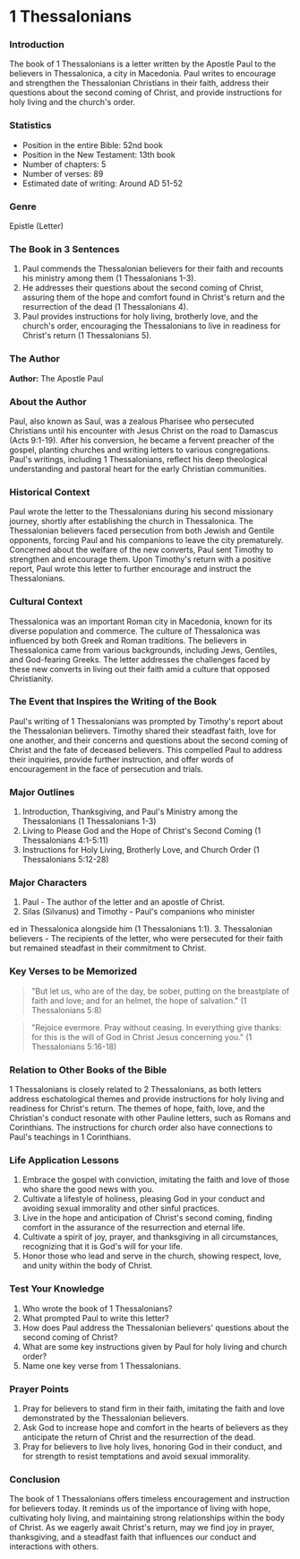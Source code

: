 # 1 Thessalonians

### Introduction

The book of 1 Thessalonians is a letter written by the Apostle Paul to the believers in Thessalonica, a city in Macedonia. Paul writes to encourage and strengthen the Thessalonian Christians in their faith, address their questions about the second coming of Christ, and provide instructions for holy living and the church's order.

### Statistics

* Position in the entire Bible: 52nd book
* Position in the New Testament: 13th book
* Number of chapters: 5
* Number of verses: 89
* Estimated date of writing: Around AD 51-52

### Genre

Epistle (Letter)

### The Book in 3 Sentences

1. Paul commends the Thessalonian believers for their faith and recounts his ministry among them (1 Thessalonians 1-3).
2. He addresses their questions about the second coming of Christ, assuring them of the hope and comfort found in Christ's return and the resurrection of the dead (1 Thessalonians 4).
3. Paul provides instructions for holy living, brotherly love, and the church's order, encouraging the Thessalonians to live in readiness for Christ's return (1 Thessalonians 5).

### The Author

**Author:** The Apostle Paul

### About the Author

Paul, also known as Saul, was a zealous Pharisee who persecuted Christians until his encounter with Jesus Christ on the road to Damascus (Acts 9:1-19). After his conversion, he became a fervent preacher of the gospel, planting churches and writing letters to various congregations. Paul's writings, including  1 Thessalonians, reflect his deep theological understanding and pastoral heart for the early Christian communities.

### Historical Context

Paul wrote the letter to the Thessalonians during his second missionary journey, shortly after establishing the church in Thessalonica. The Thessalonian believers faced persecution from both Jewish and Gentile opponents, forcing Paul and his companions to leave the city prematurely. Concerned about the welfare of the new converts, Paul sent Timothy to strengthen and encourage them. Upon Timothy's return with a positive report, Paul wrote this letter to further encourage and instruct the Thessalonians.

### Cultural Context

Thessalonica was an important Roman city in Macedonia, known for its diverse population and commerce. The culture of Thessalonica was influenced by both Greek and Roman traditions. The believers in Thessalonica came from various backgrounds, including Jews, Gentiles, and God-fearing Greeks. The letter addresses the challenges faced by these new converts in living out their faith amid a culture that opposed Christianity.

### The Event that Inspires the Writing of the Book

Paul's writing of 1 Thessalonians was prompted by Timothy's report about the Thessalonian believers. Timothy shared their steadfast faith, love for one another, and their concerns and questions about the second coming of Christ and the fate of deceased believers. This compelled Paul to address their inquiries, provide further instruction, and offer words of encouragement in the face of persecution and trials.

### Major Outlines

1. Introduction, Thanksgiving, and Paul's Ministry among the Thessalonians (1 Thessalonians 1-3)
2. Living to Please God and the Hope of Christ's Second Coming (1 Thessalonians 4:1-5:11)
3. Instructions for Holy Living, Brotherly Love, and Church Order (1 Thessalonians 5:12-28)

### Major Characters

1. Paul - The author of the letter and an apostle of Christ.
2. Silas (Silvanus) and Timothy - Paul's companions who minister

ed in Thessalonica alongside him (1 Thessalonians 1:1). 3. Thessalonian believers - The recipients of the letter, who were persecuted for their faith but remained steadfast in their commitment to Christ.

### Key Verses to be Memorized

> "But let us, who are of the day, be sober, putting on the breastplate of faith and love; and for an helmet, the hope of salvation." (1 Thessalonians 5:8)

> "Rejoice evermore. Pray without ceasing. In everything give thanks: for this is the will of God in Christ Jesus concerning you." (1 Thessalonians 5:16-18)

### Relation to Other Books of the Bible

1 Thessalonians is closely related to 2 Thessalonians, as both letters address eschatological themes and provide instructions for holy living and readiness for Christ's return. The themes of hope, faith, love, and the Christian's conduct resonate with other Pauline letters, such as Romans and Corinthians. The instructions for church order also have connections to Paul's teachings in 1 Corinthians.

### Life Application Lessons

1. Embrace the gospel with conviction, imitating the faith and love of those who share the good news with you.
2. Cultivate a lifestyle of holiness, pleasing God in your conduct and avoiding sexual immorality and other sinful practices.
3. Live in the hope and anticipation of Christ's second coming, finding comfort in the assurance of the resurrection and eternal life.
4. Cultivate a spirit of joy, prayer, and thanksgiving in all circumstances, recognizing that it is God's will for your life.
5. Honor those who lead and serve in the church, showing respect, love, and unity within the body of Christ.

### Test Your Knowledge

1. Who wrote the book of 1 Thessalonians?
2. What prompted Paul to write this letter?
3. How does Paul address the Thessalonian believers' questions about the second coming of Christ?
4. What are some key instructions given by Paul for holy living and church order?
5. Name one key verse from 1 Thessalonians.

### Prayer Points

1. Pray for believers to stand firm in their faith, imitating the faith and love demonstrated by the Thessalonian believers.
2. Ask God to increase hope and comfort in the hearts of believers as they anticipate the return of Christ and the resurrection of the dead.
3. Pray for believers to live holy lives, honoring God in their conduct, and for strength to resist temptations and avoid sexual immorality.

### Conclusion

The book of 1 Thessalonians offers timeless encouragement and instruction for believers today. It reminds us of the importance of living with hope, cultivating holy living, and maintaining strong relationships within the body of Christ. As we eagerly await Christ's return, may we find joy in prayer, thanksgiving, and a steadfast faith that influences our conduct and interactions with others.
